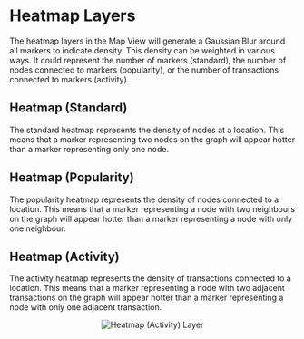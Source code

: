 # Heatmap Layers

The heatmap layers in the Map View will generate a Gaussian Blur around
all markers to indicate density. This density can be weighted in various
ways. It could represent the number of markers (standard), the number of
nodes connected to markers (popularity), or the number of transactions
connected to markers (activity).

## Heatmap (Standard)

The standard heatmap represents the density of nodes at a location. This
means that a marker representing two nodes on the graph will appear
hotter than a marker representing only one node.

## Heatmap (Popularity)

The popularity heatmap represents the density of nodes connected to a
location. This means that a marker representing a node with two
neighbours on the graph will appear hotter than a marker representing a
node with only one neighbour.

## Heatmap (Activity)

The activity heatmap represents the density of transactions connected to
a location. This means that a marker representing a node with two
adjacent transactions on the graph will appear hotter than a marker
representing a node with only one adjacent transaction.

<div style="text-align: center">

<img src="../ext/docs/CoreMapView/resources/mapview-layers-heatmap.png" alt="Heatmap (Activity)
Layer" />

</div>
